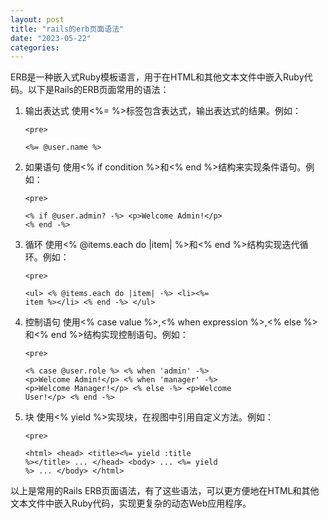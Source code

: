 ```yaml
---
layout: post
title: "rails的erb页面语法"
date: "2023-05-22"
categories: 
---
```

<p>ERB是一种嵌入式Ruby模板语言，用于在HTML和其他文本文件中嵌入Ruby代码。以下是Rails的ERB页面常用的语法：</p>

<ol>
	<li>
	<p>输出表达式 使用&lt;%= %&gt;标签包含表达式，输出表达式的结果。例如：</p>

	<pre>
<code>&lt;%= @user.name %&gt;</code></pre>
	</li>
	<li>
	<p>如果语句 使用&lt;% if condition %&gt;和&lt;% end %&gt;结构来实现条件语句。例如：</p>

	<pre>
<code>&lt;% if @user.admin? -%&gt;
&lt;p&gt;Welcome Admin!&lt;/p&gt;
&lt;% end -%&gt;</code></pre>
	</li>
	<li>
	<p>循环 使用&lt;% @items.each do |item| %&gt;和&lt;% end %&gt;结构实现迭代循环。例如：</p>

	<pre>
<code>&lt;ul&gt;
&lt;% @items.each do |item| -%&gt;
 &lt;li&gt;&lt;%= item %&gt;&lt;/li&gt;
&lt;% end -%&gt;
&lt;/ul&gt;</code></pre>
	</li>
	<li>
	<p>控制语句 使用&lt;% case value %&gt;,&lt;% when expression %&gt;,&lt;% else %&gt;和&lt;% end %&gt;结构实现控制语句。例如：</p>

	<pre>
<code>&lt;% case @user.role %&gt;
&lt;% when &#39;admin&#39; -%&gt;
 &lt;p&gt;Welcome Admin!&lt;/p&gt;
&lt;% when &#39;manager&#39; -%&gt;
 &lt;p&gt;Welcome Manager!&lt;/p&gt;
&lt;% else -%&gt;
 &lt;p&gt;Welcome User!&lt;/p&gt;
&lt;% end -%&gt;</code></pre>
	</li>
	<li>
	<p>块 使用&lt;% yield %&gt;实现块，在视图中引用自定义方法。例如：</p>

	<pre>
<code>&lt;html&gt;
&lt;head&gt;
 &lt;title&gt;&lt;%= yield :title %&gt;&lt;/title&gt;
 ...
&lt;/head&gt;
&lt;body&gt;
 ...
 &lt;%= yield %&gt;
 ...
&lt;/body&gt;
&lt;/html&gt;</code></pre>
	</li>
</ol>

<p>以上是常用的Rails ERB页面语法，有了这些语法，可以更方便地在HTML和其他文本文件中嵌入Ruby代码，实现更复杂的动态Web应用程序。</p>

